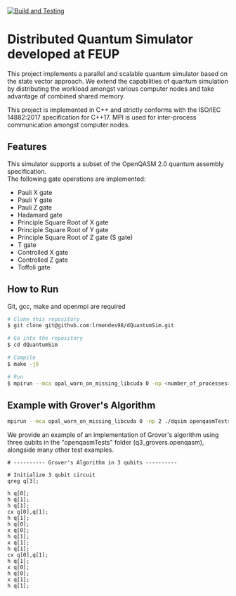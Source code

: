 [![Build and Testing](https://github.com/luisrmendes/dQuantumSim/actions/workflows/buildAndTesting.yml/badge.svg)](https://github.com/luisrmendes/dQuantumSim/actions/workflows/buildAndTesting.yml)

# Distributed Quantum Simulator developed at FEUP

This project implements a parallel and scalable quantum simulator based on the state vector approach. We extend the capabilities of quantum simulation by distributing the workload amongst various computer nodes and take advantage of combined shared memory.

This project is implemented in C++ and strictly conforms with the ISO/IEC 14882:2017 specification for C++17. MPI is used for inter-process communication amongst computer nodes.


## Features

This simulator supports a subset of the OpenQASM 2.0 quantum assembly specification.  
The following gate operations are implemented:

- Pauli X gate
- Pauli Y gate
- Pauli Z gate
- Hadamard gate
- Principle Square Root of X gate
- Principle Square Root of Y gate
- Principle Square Root of Z gate (S gate)
- T gate
- Controlled X gate
- Controlled Z gate
- Toffoli gate

## How to Run

Git, gcc, make and openmpi are required

```sh
# Clone this repository
$ git clone git@github.com:lrmendes98/dQuantumSim.git

# Go into the repository
$ cd dQuantumSim

# Compile
$ make -j5

# Run
$ mpirun --mca opal_warn_on_missing_libcuda 0 -np <number_of_processes> ./dqsim <openqasm_file>
```

## Example with Grover's Algorithm

```sh
mpirun --mca opal_warn_on_missing_libcuda 0 -np 2 ./dqsim openqasmTests/q3_grovers.openqasm
```

We provide an example of an implementation of Grover's algorithm using three qubits in the "openqasmTests" folder (q3_grovers.openqasm), alongside many other test examples.  


```
# ---------- Grover's Algorithm in 3 qubits ----------

# Initialize 3 qubit circuit
qreg q[3];

h q[0];
h q[1];
h q[1];
cx q[0],q[1];
h q[1];
h q[0];
x q[0];
h q[1];
x q[1];
h q[1];
cx q[0],q[1];
h q[1];
x q[0];
h q[0];
x q[1];
h q[1];
``` 
